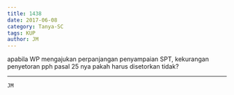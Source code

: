 ```yaml
---
title: 1438
date: 2017-06-08
category: Tanya-SC
tags: KUP
author: JM
---
```


apabila WP mengajukan perpanjangan penyampaian SPT, kekurangan penyetoran pph pasal 25 nya pakah harus disetorkan tidak?

---



`JM`
